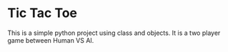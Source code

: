 
# Tic Tac Toe

This is a simple python project using class and objects. It is a two player game between Human VS AI.

